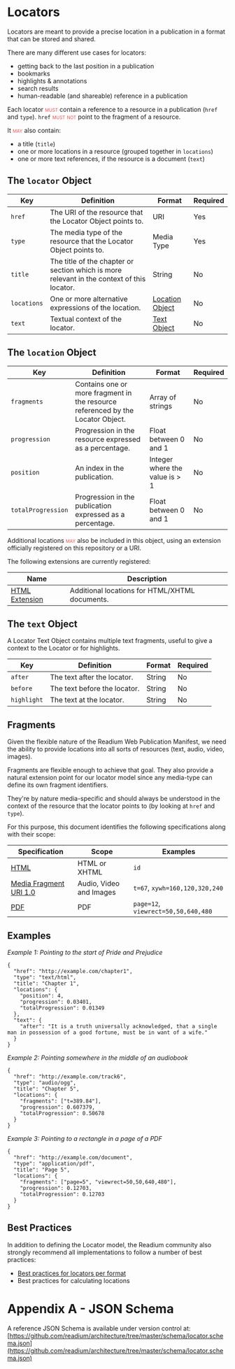 # Locators

Locators are meant to provide a precise location in a publication in a format that can be stored and shared.

There are many different use cases for locators:

* getting back to the last position in a publication
* bookmarks
* highlights & annotations
* search results
* human-readable (and shareable) reference in a publication

Each locator <strong class="rfc">must</strong> contain a reference to a resource in a publication (`href` and `type`).
`href` <strong class="rfc">must not</strong> point to the fragment of a resource.

It <strong class="rfc">may</strong> also contain:

* a title (`title`)
* one or more locations in a resource (grouped together in `locations`)
* one or more text references, if the resource is a document (`text`)

## The `locator` Object

| Key  | Definition | Format | Required |
| ---- | ---------- | ------ | -------- |
| `href`  | The URI of the resource that the Locator Object points to. | URI | Yes |
| `type`  | The media type of the resource that the Locator Object points to. | Media Type | Yes |
| `title`  | The title of the chapter or section which is more relevant in the context of this locator.| String | No |
| `locations`  | One or more alternative expressions of the location. | [Location Object](#the-location-object) | No |
| `text`  |  Textual context of the locator.  | [Text Object](#the-text-object) | No |

## The `location` Object

| Key  | Definition | Format | Required |
| ---- | ---------- | ------ | -------- |
| `fragments` |  Contains one or more fragment in the resource referenced by the Locator Object.  | Array of strings | No |
| `progression`  | Progression in the resource expressed as a percentage.  | Float between 0 and 1 | No |
| `position`  | An index in the publication.  | Integer where the value is > 1 | No |
| `totalProgression` | Progression in the publication expressed as a percentage.  | Float between 0 and 1 | No |

Additional locations <strong class="rfc">may</strong> also be included in this object, using an extension officially registered on this repository or a URI.

The following extensions are currently registered:

| Name  |  Description |
| ----- | ------------ |
| [HTML Extension](extensions/html.md) | Additional locations for HTML/XHTML documents. |

## The `text` Object

A Locator Text Object contains multiple text fragments, useful to give a context to the Locator or for highlights.

| Key  | Definition | Format | Required |
| ---- | ---------- | ------ | -------- |
| `after` | The text after the locator.| String | No |
| `before` | The text before the locator.  | String | No |
| `highlight` | The text at the locator.  | String | No |


## Fragments

Given the flexible nature of the Readium Web Publication Manifest, we need the ability to provide locations into all sorts of resources (text, audio, video, images).

Fragments are flexible enough to achieve that goal. They also provide a natural extension point for our locator model since any media-type can define its own fragment identifiers.

They're by nature media-specific and should always be understood in the context of the resource that the locator points to (by looking at `href` and `type`).

For this purpose, this document identifies the following specifications along with their scope:

| Specification | Scope | Examples |
| ------------- | ----- | ------- |
| [HTML](https://html.spec.whatwg.org/) | HTML or XHTML | `id` |
| [Media Fragment URI 1.0](https://www.w3.org/TR/media-frags/) | Audio, Video and Images | `t=67`, `xywh=160,120,320,240`|
| [PDF](http://tools.ietf.org/rfc/rfc3778) | PDF | `page=12`, `viewrect=50,50,640,480`|


## Examples


*Example 1: Pointing to the start of Pride and Prejudice*

```
{
  "href": "http://example.com/chapter1",
  "type": "text/html",
  "title": "Chapter 1",
  "locations": {
    "position": 4,
    "progression": 0.03401,
    "totalProgression": 0.01349
  },
  "text": {
    "after": "It is a truth universally acknowledged, that a single man in possession of a good fortune, must be in want of a wife."
  }
}
```

*Example 2: Pointing somewhere in the middle of an audiobook*

```
{
  "href": "http://example.com/track6",
  "type": "audio/ogg",
  "title": "Chapter 5",
  "locations": {
    "fragments": ["t=389.84"],
    "progression": 0.607379,
    "totalProgression": 0.50678
  }
}
```

*Example 3: Pointing to a rectangle in a page of a PDF*

```
{
  "href": "http://example.com/document",
  "type": "application/pdf",
  "title": "Page 5",
  "locations": {
    "fragments": ["page=5", "viewrect=50,50,640,480"],
    "progression": 0.12703,
    "totalProgression": 0.12703
  }
}
```

## Best Practices

In addition to defining the Locator model, the Readium community also strongly recommend all implementations to follow a number of best practices:

* [Best practices for locators per format](best-practices/format.md)
* Best practices for calculating locations


# Appendix A - JSON Schema

A reference JSON Schema is available under version control at: [https://github.com/readium/architecture/tree/master/schema/locator.schema.json](https://github.com/readium/architecture/tree/master/schema/locator.schema.json)

<style>
.rfc {
    color: #d55;
    font-variant: small-caps;
    font-style: normal;
    font-weight: normal;
}
</style>